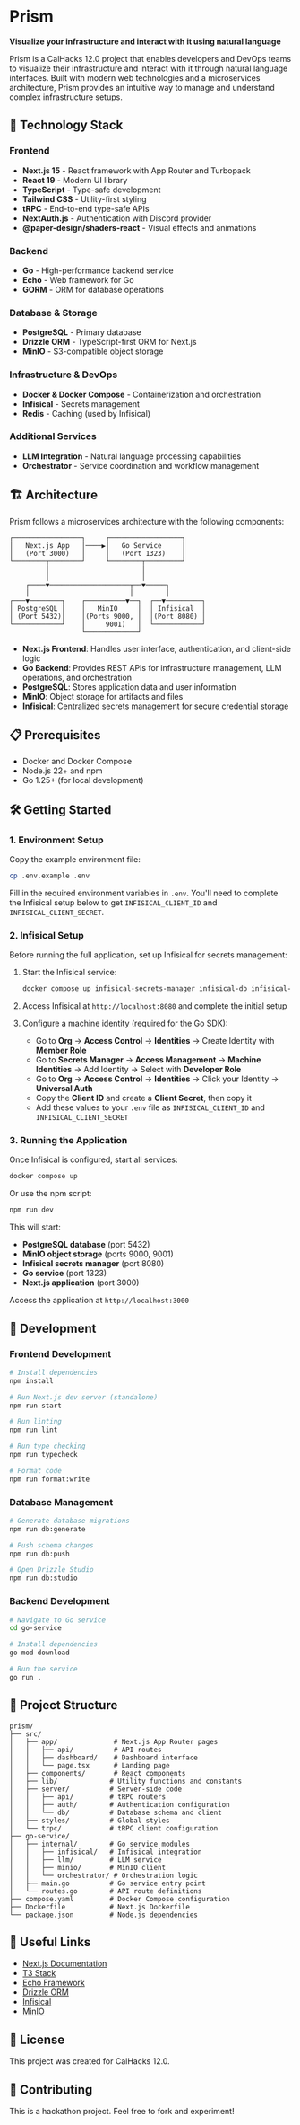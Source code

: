 # Prism

**Visualize your infrastructure and interact with it using natural language**

Prism is a CalHacks 12.0 project that enables developers and DevOps teams to visualize their infrastructure and interact with it through natural language interfaces. Built with modern web technologies and a microservices architecture, Prism provides an intuitive way to manage and understand complex infrastructure setups.

## 🚀 Technology Stack

### Frontend
- **Next.js 15** - React framework with App Router and Turbopack
- **React 19** - Modern UI library
- **TypeScript** - Type-safe development
- **Tailwind CSS** - Utility-first styling
- **tRPC** - End-to-end type-safe APIs
- **NextAuth.js** - Authentication with Discord provider
- **@paper-design/shaders-react** - Visual effects and animations

### Backend
- **Go** - High-performance backend service
- **Echo** - Web framework for Go
- **GORM** - ORM for database operations

### Database & Storage
- **PostgreSQL** - Primary database
- **Drizzle ORM** - TypeScript-first ORM for Next.js
- **MinIO** - S3-compatible object storage

### Infrastructure & DevOps
- **Docker & Docker Compose** - Containerization and orchestration
- **Infisical** - Secrets management
- **Redis** - Caching (used by Infisical)

### Additional Services
- **LLM Integration** - Natural language processing capabilities
- **Orchestrator** - Service coordination and workflow management

## 🏗️ Architecture

Prism follows a microservices architecture with the following components:

```
┌─────────────────┐     ┌──────────────────┐
│   Next.js App   │────▶│   Go Service     │
│   (Port 3000)   │     │   (Port 1323)    │
└────────┬────────┘     └────────┬─────────┘
         │                       │
         │                       │
    ┌────▼────────────────────┬──▼─────┐
    │                         │        │
┌───▼────────┐    ┌──────────▼──┐  ┌──▼─────────┐
│ PostgreSQL │    │   MinIO     │  │ Infisical  │
│ (Port 5432)│    │(Ports 9000, │  │(Port 8080) │
└────────────┘    │     9001)   │  └────────────┘
                  └─────────────┘
```

- **Next.js Frontend**: Handles user interface, authentication, and client-side logic
- **Go Backend**: Provides REST APIs for infrastructure management, LLM operations, and orchestration
- **PostgreSQL**: Stores application data and user information
- **MinIO**: Object storage for artifacts and files
- **Infisical**: Centralized secrets management for secure credential storage

## 📋 Prerequisites

- Docker and Docker Compose
- Node.js 22+ and npm
- Go 1.25+ (for local development)

## 🛠️ Getting Started

### 1. Environment Setup

Copy the example environment file:
```bash
cp .env.example .env
```

Fill in the required environment variables in `.env`. You'll need to complete the Infisical setup below to get `INFISICAL_CLIENT_ID` and `INFISICAL_CLIENT_SECRET`.

### 2. Infisical Setup

Before running the full application, set up Infisical for secrets management:

1. Start the Infisical service:
   ```bash
   docker compose up infisical-secrets-manager infisical-db infisical-redis
   ```

2. Access Infisical at `http://localhost:8080` and complete the initial setup

3. Configure a machine identity (required for the Go SDK):
   - Go to **Org** → **Access Control** → **Identities** → Create Identity with **Member Role**
   - Go to **Secrets Manager** → **Access Management** → **Machine Identities** → Add Identity → Select with **Developer Role**
   - Go to **Org** → **Access Control** → **Identities** → Click your Identity → **Universal Auth**
   - Copy the **Client ID** and create a **Client Secret**, then copy it
   - Add these values to your `.env` file as `INFISICAL_CLIENT_ID` and `INFISICAL_CLIENT_SECRET`

### 3. Running the Application

Once Infisical is configured, start all services:

```bash
docker compose up
```

Or use the npm script:
```bash
npm run dev
```

This will start:
- **PostgreSQL database** (port 5432)
- **MinIO object storage** (ports 9000, 9001)
- **Infisical secrets manager** (port 8080)
- **Go service** (port 1323)
- **Next.js application** (port 3000)

Access the application at `http://localhost:3000`

## 🏃 Development

### Frontend Development

```bash
# Install dependencies
npm install

# Run Next.js dev server (standalone)
npm run start

# Run linting
npm run lint

# Run type checking
npm run typecheck

# Format code
npm run format:write
```

### Database Management

```bash
# Generate database migrations
npm run db:generate

# Push schema changes
npm run db:push

# Open Drizzle Studio
npm run db:studio
```

### Backend Development

```bash
# Navigate to Go service
cd go-service

# Install dependencies
go mod download

# Run the service
go run .
```

## 📁 Project Structure

```
prism/
├── src/
│   ├── app/              # Next.js App Router pages
│   │   ├── api/          # API routes
│   │   ├── dashboard/    # Dashboard interface
│   │   └── page.tsx      # Landing page
│   ├── components/       # React components
│   ├── lib/             # Utility functions and constants
│   ├── server/          # Server-side code
│   │   ├── api/         # tRPC routers
│   │   ├── auth/        # Authentication configuration
│   │   └── db/          # Database schema and client
│   ├── styles/          # Global styles
│   └── trpc/            # tRPC client configuration
├── go-service/
│   ├── internal/        # Go service modules
│   │   ├── infisical/   # Infisical integration
│   │   ├── llm/         # LLM service
│   │   ├── minio/       # MinIO client
│   │   └── orchestrator/ # Orchestration logic
│   ├── main.go          # Go service entry point
│   └── routes.go        # API route definitions
├── compose.yaml         # Docker Compose configuration
├── Dockerfile           # Next.js Dockerfile
└── package.json         # Node.js dependencies
```

## 🔗 Useful Links

- [Next.js Documentation](https://nextjs.org/docs)
- [T3 Stack](https://create.t3.gg/)
- [Echo Framework](https://echo.labstack.com/)
- [Drizzle ORM](https://orm.drizzle.team)
- [Infisical](https://infisical.com/docs)
- [MinIO](https://min.io/docs/minio/linux/index.html)

## 📝 License

This project was created for CalHacks 12.0.

## 🤝 Contributing

This is a hackathon project. Feel free to fork and experiment!
